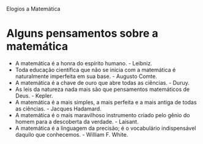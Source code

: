 Elogios a Matemática

# Alguns pensamentos sobre a matemática

- A matemática é a honra do espírito humano. - Leibniz.
- Toda educação científica que não se inicia com a matemática é naturalmente imperfeita em sua base. - Augusto Comte.
- A matemática é a chave de ouro que abre todas as ciências. - Duruy.
- As leis da natureza nada mais são que pensamentos matemáticos de Deus. - Kepler.
- A matemática é a mais simples, a mais perfeita e a mais antiga de todas as ciências. - Jacques Hadamard.
- A matemática é o mais maravilhoso instrumento criado pelo gênio do homem para a descoberta da verdade. - Laisant.
- A matemática é a linguagem da precisão; é o vocabulário indispensável daquilo que conhecemos. - William F. White.